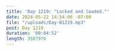 ```yaml
---
title: 'Day 1219: "Locked and loaded."'
date: 2024-05-22 14:54:00 -07:00
file: "/uploads/Day-B1219.mp3"
post: Day 1219
duration: '00:04:52'
length: 3587976
---
```


